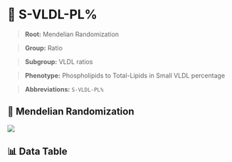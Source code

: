 # 🧪 S-VLDL-PL%

> **Root:** Mendelian Randomization

> **Group:** Ratio  

> **Subgroup:** VLDL ratios

> **Phenotype:** Phospholipids to Total-Lipids in Small VLDL percentage  

> **Abbreviations:** `S-VLDL-PL%`

## 🧬 Mendelian Randomization  

<img src="/MR/Figures/Inverse/S-VLDL-PL%.png"/>


## 📊 Data Table


<CsvTableMRI src="/MR/Data/Inverse/S-VLDL-PL%.csv"/>
